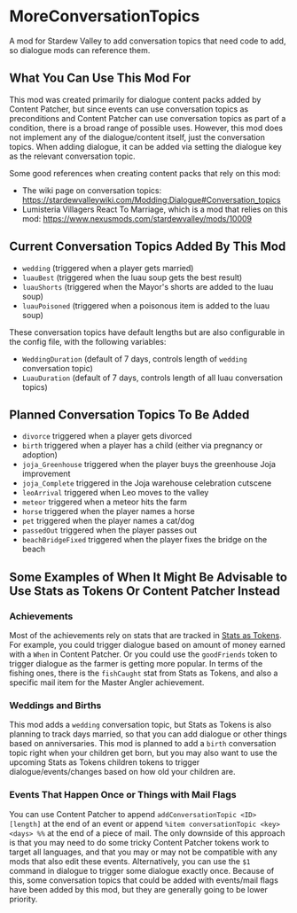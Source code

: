 # MoreConversationTopics
A mod for Stardew Valley to add conversation topics that need code to add, so dialogue mods can reference them.

## What You Can Use This Mod For

This mod was created primarily for dialogue content packs added by Content Patcher, but since events can use conversation topics as preconditions and Content Patcher can use conversation topics as part of a condition, there is a broad range of possible uses. However, this mod does not implement any of the dialogue/content itself, just the conversation topics. When adding dialogue, it can be added via setting the dialogue key as the relevant conversation topic. 

Some good references when creating content packs that rely on this mod:
   * The wiki page on conversation topics: https://stardewvalleywiki.com/Modding:Dialogue#Conversation_topics
   * Lumisteria Villagers React To Marriage, which is a mod that relies on this mod: https://www.nexusmods.com/stardewvalley/mods/10009

## Current Conversation Topics Added By This Mod
   * `wedding` (triggered when a player gets married)
   * `luauBest` (triggered when the luau soup gets the best result)
   * `luauShorts` (triggered when the Mayor's shorts are added to the luau soup)
   * `luauPoisoned` (triggered when a poisonous item is added to the luau soup)

These conversation topics have default lengths but are also configurable in the config file, with the following variables:
   * `WeddingDuration` (default of 7 days, controls length of `wedding` conversation topic)
   * `LuauDuration` (default of 7 days, controls length of all luau conversation topics)

## Planned Conversation Topics To Be Added
   * `divorce` triggered when a player gets divorced
   * `birth` triggered when a player has a child (either via pregnancy or adoption)
   * `joja_Greenhouse` triggered when the player buys the greenhouse Joja improvement
   * `joja_Complete` triggered in the Joja warehouse celebration cutscene
   * `leoArrival` triggered when Leo moves to the valley
   * `meteor` triggered when a meteor hits the farm
   * `horse` triggered when the player names a horse
   * `pet` triggered when the player names a cat/dog
   * `passedOut` triggered when the player passes out
   * `beachBridgeFixed` triggered when the player fixes the bridge on the beach

## Some Examples of When It Might Be Advisable to Use Stats as Tokens Or Content Patcher Instead

### Achievements

Most of the achievements rely on stats that are tracked in [Stats as Tokens](https://www.nexusmods.com/stardewvalley/mods/9659). For example, you could trigger dialogue based on amount of money earned with a `When` in Content Patcher. Or you could use the `goodFriends` token to trigger dialogue as the farmer is getting more popular. In terms of the fishing ones, there is the `fishCaught` stat from Stats as Tokens, and also a specific mail item for the Master Angler achievement. 

### Weddings and Births

This mod adds a `wedding` conversation topic, but Stats as Tokens is also planning to track days married, so that you can add dialogue or other things based on anniversaries. This mod is planned to add a `birth` conversation topic right when your children get born, but you may also want to use the upcoming Stats as Tokens children tokens to trigger dialogue/events/changes based on how old your children are. 

### Events That Happen Once or Things with Mail Flags

You can use Content Patcher to append `addConversationTopic <ID> [length]` at the end of an event or append `%item conversationTopic <key> <days> %%` at the end of a piece of mail. The only downside of this approach is that you may need to do some tricky Content Patcher tokens work to target all languages, and that you may or may not be compatible with any mods that also edit these events. Alternatively, you can use the `$1` command in dialogue to trigger some dialogue exactly once. Because of this, some conversation topics that could be added with events/mail flags have been added by this mod, but they are generally going to be lower priority. 
